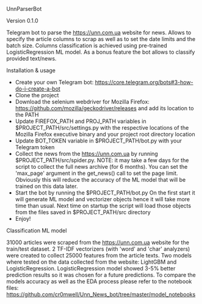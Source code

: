 UnnParserBot

Version 0.1.0

Telegram bot to parse the https://unn.com.ua website for news.
Allows to specify the article columns to scrap as well as to set the date limits and the batch size.
Columns classification is achieved using pre-trained LogisticRegression ML model.
As a bonus feature the bot allows to classify provided text/news.

Installation & usage

* Create your own Telegram bot: https://core.telegram.org/bots#3-how-do-i-create-a-bot
* Clone the project
* Download the selenium webdriver for Mozilla Firefox: https://github.com/mozilla/geckodriver/releases
  and add its location to the PATH
* Update FIREFOX_PATH and PROJ_PATH variables in $PROJECT_PATH/src/settings.py
  with the respective locations of the Mozilla Firefox executive binary and your project root directory location
* Update BOT_TOKEN variable in $PROJECT_PATH/bot.py with your Telegram token
* Collect the news from the https://unn.com.ua by running $PROJECT_PATH/src/spider.py.
  NOTE: it may take a few days for the script to collect the full news archive (for 6 months).
  You can set the 'max_page' argument in the get_news() call to set the page limit.
  Obviously this will reduce the accuracy of the ML model that will be trained on this data later.
* Start the bot by running the $PROJECT_PATH/bot.py
  On the first start it will generate ML model and vectorizer objects hence it will take more time
  than usual. Next time on startup the script will load those objects from the files saved in $PROJECT_PATH/src directory
* Enjoy!

Classification ML model

31000 articles were scraped from the https://unn.com.ua website for the train/test dataset.
2 TF-IDF vectorizers (with 'word' and 'char' analyzers) were created to collect 25000 features from the article texts.
Two models where tested on the data collected from the website: LightGBM and LogisticRegression.
LogisticRegression model showed 3-5% better prediction results so it was chosen for a future predictions.
To compare the models accuracy as well as the EDA process please refer to the notebook files:
https://github.com/cr0mwell/Unn_News_bot/tree/master/model_notebooks  